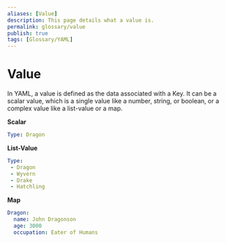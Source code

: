 ```yaml
---
aliases: [Value]
description: This page details what a value is.
permalink: glossary/value
publish: true
tags: [Glossary/YAML]
---
```


# Value

In YAML, a value is defined as the data associated with a Key. It can be a scalar value, which is a single value like a number, string, or boolean, or a complex value like a list-value or a map.

**Scalar**

```yaml
Type: Dragon 
```

**List-Value**

```yaml
Type:
 - Dragon
 - Wyvern
 - Drake
 - Hatchling
```

**Map**

```yaml
Dragon:
  name: John Dragonson
  age: 3000
  occupation: Eater of Humans
```